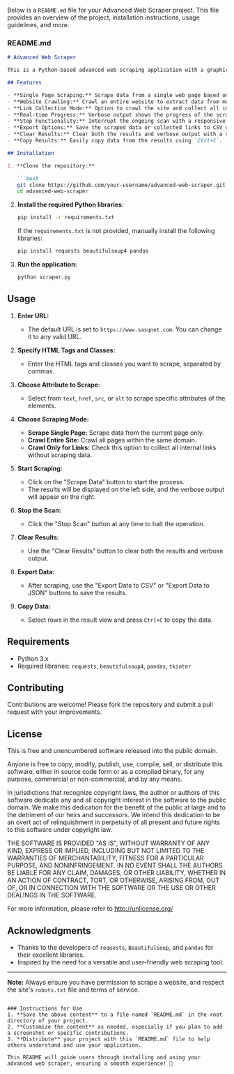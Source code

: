 Below is a `README.md` file for your Advanced Web Scraper project. This file provides an overview of the project, installation instructions, usage guidelines, and more.

### README.md

```markdown
# Advanced Web Scraper

This is a Python-based advanced web scraping application with a graphical user interface (GUI) built using Tkinter. The application allows users to scrape specific data from a single page or crawl an entire website, optionally focusing on collecting internal links. The app is highly interactive, providing real-time verbose output and results displayed side by side.

## Features

- **Single Page Scraping:** Scrape data from a single web page based on specified HTML tags, classes, and attributes.
- **Website Crawling:** Crawl an entire website to extract data from multiple pages.
- **Link Collection Mode:** Option to crawl the site and collect all internal links without scraping any data.
- **Real-time Progress:** Verbose output shows the progress of the scraping/crawling process in real time.
- **Stop Functionality:** Interrupt the ongoing scan with a responsive "Stop Scan" button.
- **Export Options:** Save the scraped data or collected links to CSV or JSON format.
- **Clear Results:** Clear both the results and verbose output with a single click.
- **Copy Results:** Easily copy data from the results using `Ctrl+C`.

## Installation

1. **Clone the repository:**

   ```bash
   git clone https://github.com/your-username/advanced-web-scraper.git
   cd advanced-web-scraper
   ```

2. **Install the required Python libraries:**

   ```bash
   pip install -r requirements.txt
   ```

   If the `requirements.txt` is not provided, manually install the following libraries:

   ```bash
   pip install requests beautifulsoup4 pandas
   ```

3. **Run the application:**

   ```bash
   python scraper.py
   ```

## Usage

1. **Enter URL:**  
   - The default URL is set to `https://www.sasqnet.com`. You can change it to any valid URL.
   
2. **Specify HTML Tags and Classes:**  
   - Enter the HTML tags and classes you want to scrape, separated by commas.

3. **Choose Attribute to Scrape:**  
   - Select from `text`, `href`, `src`, or `alt` to scrape specific attributes of the elements.

4. **Choose Scraping Mode:**  
   - **Scrape Single Page:** Scrape data from the current page only.
   - **Crawl Entire Site:** Crawl all pages within the same domain.
   - **Crawl Only for Links:** Check this option to collect all internal links without scraping data.

5. **Start Scraping:**  
   - Click on the "Scrape Data" button to start the process.
   - The results will be displayed on the left side, and the verbose output will appear on the right.

6. **Stop the Scan:**  
   - Click the "Stop Scan" button at any time to halt the operation.

7. **Clear Results:**  
   - Use the "Clear Results" button to clear both the results and verbose output.

8. **Export Data:**  
   - After scraping, use the "Export Data to CSV" or "Export Data to JSON" buttons to save the results.

9. **Copy Data:**  
   - Select rows in the result view and press `Ctrl+C` to copy the data.



## Requirements

- Python 3.x
- Required libraries: `requests`, `beautifulsoup4`, `pandas`, `tkinter`

## Contributing

Contributions are welcome! Please fork the repository and submit a pull request with your improvements.

## License

This is free and unencumbered software released into the public domain.

Anyone is free to copy, modify, publish, use, compile, sell, or distribute this software, either in source code form or as a compiled binary, for any purpose, commercial or non-commercial, and by any means.

In jurisdictions that recognize copyright laws, the author or authors of this software dedicate any and all copyright interest in the software to the public domain. We make this dedication for the benefit of the public at large and to the detriment of our heirs and successors. We intend this dedication to be an overt act of relinquishment in perpetuity of all present and future rights to this software under copyright law.

THE SOFTWARE IS PROVIDED "AS IS", WITHOUT WARRANTY OF ANY KIND, EXPRESS OR IMPLIED, INCLUDING BUT NOT LIMITED TO THE WARRANTIES OF MERCHANTABILITY, FITNESS FOR A PARTICULAR PURPOSE, AND NONINFRINGEMENT. IN NO EVENT SHALL THE AUTHORS BE LIABLE FOR ANY CLAIM, DAMAGES, OR OTHER LIABILITY, WHETHER IN AN ACTION OF CONTRACT, TORT, OR OTHERWISE, ARISING FROM, OUT OF, OR IN CONNECTION WITH THE SOFTWARE OR THE USE OR OTHER DEALINGS IN THE SOFTWARE.

For more information, please refer to <http://unlicense.org/>


## Acknowledgments

- Thanks to the developers of `requests`, `BeautifulSoup`, and `pandas` for their excellent libraries.
- Inspired by the need for a versatile and user-friendly web scraping tool.

---

**Note:** Always ensure you have permission to scrape a website, and respect the site's `robots.txt` file and terms of service.
```

### Instructions for Use
1. **Save the above content** to a file named `README.md` in the root directory of your project.
2. **Customize the content** as needed, especially if you plan to add a screenshot or specific contributions.
3. **Distribute** your project with this `README.md` file to help others understand and use your application.

This README will guide users through installing and using your advanced web scraper, ensuring a smooth experience! 🚀
